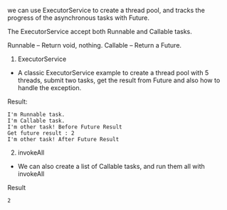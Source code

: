 we can use ExecutorService to create a thread pool, and tracks the progress of the asynchronous tasks with Future.

The ExecutorService accept both Runnable and Callable tasks.

Runnable – Return void, nothing.
Callable – Return a Future.

1. ExecutorService
- A classic ExecutorService example to create a thread pool with 5 threads, submit two tasks, get the result from Future and also how to handle the exception.

Result:
```
I'm Runnable task.
I'm Callable task.
I'm other task! Before Future Result
Get future result : 2
I'm other task! After Future Result
```

2. invokeAll
- We can also create a list of Callable tasks, and run them all with invokeAll

Result
```
2
```
